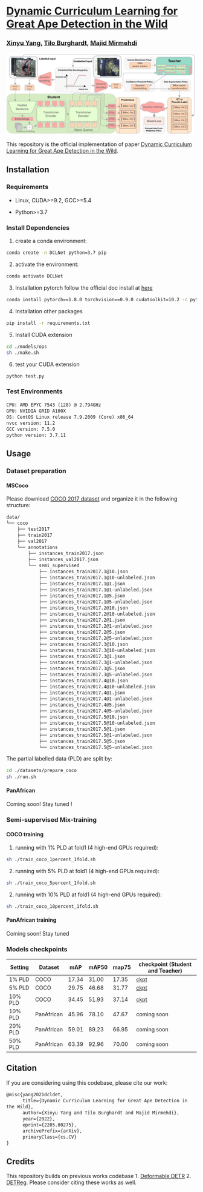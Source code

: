 # [Dynamic Curriculum Learning for Great Ape Detection in the Wild](https://youshyee.xyz/DCLDet)
### [Xinyu Yang](https://youshyee.xyz/), [Tilo Burghardt](http://people.cs.bris.ac.uk/~burghard/), [Majid Mirmehdi](http://people.cs.bris.ac.uk/~majid//)

![DCLDET](./beamer/overview.jpg)

This repository is the official implementation of paper [Dynamic Curriculum Learning for Great Ape Detection in the Wild](https://arxiv.org/abs/2205.00275).

<!-- ## abstract -->
<!--  -->
<!--     We propose a novel end-to-end curriculum learning approach that leverages large volumes of unlabelled great ape camera trap footage to improve supervised species detector construction in challenging real-world jungle environments. In contrast to previous semi-supervised methods, our approach gradually improves detection quality by steering training towards virtuous self-reinforcement. To achieve this, we propose integrating pseudo-labelling with dynamic curriculum learning policies. We show that such dynamics and controls can avoid learning collapse and gradually tie detector adjustments to higher model quality. We provide theoretical arguments and ablations, and confirm significant performance improvements against various state-of-the-art systems when evaluating on the Extended PanAfrican Dataset holding several thousand camera trap videos of great apes. We note that system performance is strongest for smaller labelled ratios, which are common in ecological applications. Our approach, although designed with wildlife data in mind, also shows competitive benchmarks for generic object detection in the MS-COCO dataset, indicating wider applicability of introduced concepts. -->

## Installation

### Requirements

* Linux, CUDA>=9.2, GCC>=5.4

* Python>=3.7

### Install Dependencies

1. create a conda environment:

```bash
conda create -n DCLNet python=3.7 pip
```

2. activate the environment:

```bash
conda activate DCLNet
```

3. Installation pytorch follow the official doc install at [here](https://pytorch.org/)

```bash
conda install pytorch==1.8.0 torchvision==0.9.0 cudatoolkit=10.2 -c pytorch
```

4. Installation other packages

```bash
pip install -r requirements.txt
```

5. Install CUDA extension

```bash
cd ./models/ops
sh ./make.sh
```

6. test your CUDA extension

```
python test.py
```

### Test Environments

    CPU: AMD EPYC 7543 (128) @ 2.794GHz
    GPU: NVIDIA GRID A100X
    OS: CentOS Linux release 7.9.2009 (Core) x86_64
    nvcc version: 11.2
    GCC version: 7.5.0
    python version: 3.7.11

## Usage

### Dataset preparation

#### MSCoco
Please download [COCO 2017 dataset](https://cocodataset.org/) and organize it in the following structure:
```
data/
└── coco
    ├── test2017
    ├── train2017
    ├── val2017
    └── annotations
        ├── instances_train2017.json
        ├── instances_val2017.json
        └── semi_supervised
            ├── instances_train2017.1@10.json
            ├── instances_train2017.1@10-unlabeled.json
            ├── instances_train2017.1@1.json
            ├── instances_train2017.1@1-unlabeled.json
            ├── instances_train2017.1@5.json
            ├── instances_train2017.1@5-unlabeled.json
            ├── instances_train2017.2@10.json
            ├── instances_train2017.2@10-unlabeled.json
            ├── instances_train2017.2@1.json
            ├── instances_train2017.2@1-unlabeled.json
            ├── instances_train2017.2@5.json
            ├── instances_train2017.2@5-unlabeled.json
            ├── instances_train2017.3@10.json
            ├── instances_train2017.3@10-unlabeled.json
            ├── instances_train2017.3@1.json
            ├── instances_train2017.3@1-unlabeled.json
            ├── instances_train2017.3@5.json
            ├── instances_train2017.3@5-unlabeled.json
            ├── instances_train2017.4@10.json
            ├── instances_train2017.4@10-unlabeled.json
            ├── instances_train2017.4@1.json
            ├── instances_train2017.4@1-unlabeled.json
            ├── instances_train2017.4@5.json
            ├── instances_train2017.4@5-unlabeled.json
            ├── instances_train2017.5@10.json
            ├── instances_train2017.5@10-unlabeled.json
            ├── instances_train2017.5@1.json
            ├── instances_train2017.5@1-unlabeled.json
            ├── instances_train2017.5@5.json
            └── instances_train2017.5@5-unlabeled.json
```
The partial labelled data (PLD) are split by:
```bash
cd ./datasets/prepare_coco
sh ./run.sh
```
#### PanAfrican
Coming soon! Stay tuned !

### Semi-supervised Mix-training
#### COCO training
1. running with 1% PLD at fold1 (4 high-end GPUs required):
```bash
sh ./train_coco_1percent_1fold.sh
```
2. running with 5% PLD at fold1 (4 high-end GPUs required):
```bash
sh ./train_coco_5percent_1fold.sh
```
2. running with 10% PLD at fold1 (4 high-end GPUs required):
```bash
sh ./train_coco_10percent_1fold.sh
```
#### PanAfrican training
Coming soon! Stay tuned

###  Models checkpoints

| Setting | Dataset    | mAP   | mAP50 | map75 | checkpoint (Student and Teacher)                                                                                                   |
|---------|------------|-------|-------|-------|------------------------------------------------------------------------------------------------------------------------------------|
| 1% PLD  | COCO       | 17.34 | 31.00 | 17.35 | [ckpt](https://uob-my.sharepoint.com/:u:/g/personal/rn18510_bristol_ac_uk/EQ8Vzw7gDR9IiGh3jGvinuUBa8NSoy-Kl4CKaXXlaKErDQ?e=iYi9Be) |
| 5% PLD  | COCO       | 29.75 | 46.68 | 31.77 | [ckpt](https://uob-my.sharepoint.com/:u:/g/personal/rn18510_bristol_ac_uk/EV6ZzJ0IiLZDkO5jWjquJuQB-TxQSbhmQyyz9s75JaRZqQ?e=CDpuZY) |
| 10% PLD | COCO       | 34.45 | 51.93 | 37.14 | [ckpt](https://uob-my.sharepoint.com/:u:/g/personal/rn18510_bristol_ac_uk/EfB8LnA7No9Psh6nwRWIXSoBvU8VVk-tVtQIKL5P4x4PQw?e=ZG2Aep) |
| 10% PLD | PanAfrican | 45.96 | 78.10 | 47.67 | coming soon                                                                                                                        |
| 20% PLD | PanAfrican | 59.01 | 89.23 | 66.95 | coming soon                                                                                                                        |
| 50% PLD | PanAfrican | 63.39 | 92.96 | 70.00 | coming soon                                                                                                                        |


## Citation
If you are considering using this codebase, please cite our work:

```bibtext
@misc{yang2021dcldet,
      title={Dynamic Curriculum Learning for Great Ape Detection in the Wild},
      author={Xinyu Yang and Tilo Burghardt and Majid Mirmehdi},
      year={2022},
      eprint={2205.00275},
      archivePrefix={arXiv},
      primaryClass={cs.CV}
}
```

## Credits
This repository builds on previous works codebase 1. [Deformable DETR](https://github.com/fundamentalvision/Deformable-DETR) 2. [DETReg](https://github.com/amirbar/DETReg).
Please consider citing these works as well.

